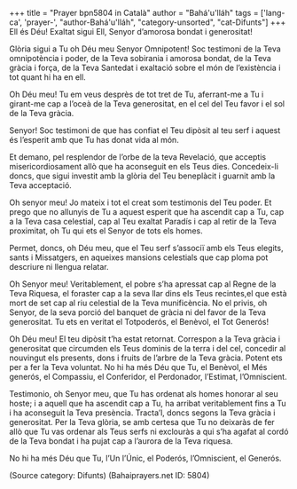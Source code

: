 +++
title = "Prayer bpn5804 in Català"
author = "Bahá'u'lláh"
tags = ['lang-ca', 'prayer-', "author-Bahá'u'lláh", "category-unsorted", "cat-Difunts"]
+++
Ell és Déu! Exaltat sigui Ell, Senyor d’amorosa bondat i generositat!

Glòria sigui a Tu oh Déu meu Senyor Omnipotent! Soc testimoni de la Teva omnipotència i poder, de la Teva sobirania i amorosa bondat, de la Teva gràcia i força, de la Teva Santedat i exaltació sobre el món de l’existència i tot quant hi ha en ell.

Oh Déu meu! Tu em veus desprès de tot tret de Tu, aferrant-me a Tu i girant-me cap a l’oceà de la Teva generositat, en el cel del Teu favor i el sol de la Teva gràcia.

Senyor! Soc testimoni de que has confiat el Teu dipòsit al teu serf i aquest és l’esperit amb que Tu has donat vida al món.

Et demano, pel resplendor de l’orbe de la teva Revelació, que acceptis misericordiosament allò que ha aconseguit en els Teus dies. Concedeix-li doncs, que sigui investit amb la glòria del Teu beneplàcit i guarnit amb la Teva acceptació.

Oh senyor meu! Jo mateix i tot el creat som testimonis del Teu poder. Et prego que no allunyis de Tu a aquest esperit que ha ascendit cap a Tu, cap a la Teva casa celestial, cap al Teu exaltat Paradís i cap al retir de la Teva proximitat, oh Tu qui ets el Senyor de tots els homes.

Permet, doncs, oh Déu meu, que el Teu serf s’associï amb els Teus elegits, sants i Missatgers, en aqueixes mansions celestials que cap ploma pot descriure ni llengua relatar.

Oh Senyor meu! Veritablement, el pobre s’ha apressat cap al Regne de la Teva Riquesa, el foraster cap a la seva llar dins els Teus recintes,el que està mort de set cap al riu celestial de la Teva munificència. No el privis, oh Senyor, de la seva porció del banquet de gràcia ni del favor de la Teva generositat. Tu ets en veritat el Totpoderós, el Benèvol, el Tot Generós!

Oh Déu meu! El teu dipòsit t’ha estat retornat. Correspon a la Teva gràcia i generositat que circumden els Teus dominis de la terra i del cel, concedir al nouvingut els presents, dons i fruits de l’arbre de la Teva gràcia. Potent ets per a fer la Teva voluntat. No hi ha més Déu que Tu, el Benèvol, el Més generós, el Compassiu, el Conferidor, el Perdonador, l’Estimat, l’Omniscient.

Testimonio, oh Senyor meu, que Tu has ordenat als homes honorar al seu hoste; i a aquell que ha ascendit cap a Tu, ha arribat veritablement fins a Tu i ha aconseguit la Teva presència. Tracta’l, doncs segons la Teva gràcia i generositat. Per la Teva glòria, se amb certesa que Tu no deixaràs de fer allò  que Tu vas ordenar als Teus serfs ni exclouràs a qui s’ha agafat al cordó de la Teva bondat i ha pujat cap a l’aurora de la Teva riquesa.

No hi ha més Déu que Tu, l’Un l’Únic, el Poderós, l’Omniscient, el Generós.

(Source category: Difunts)
(Bahaiprayers.net ID: 5804)
